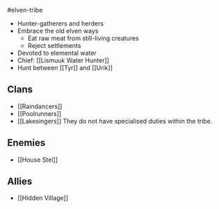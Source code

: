#elven-tribe 

- Hunter-gatherers and herders
- Embrace the old elven ways
	- Eat raw meat from still-living creatures
	- Reject settlements
- Devoted to elemental water
- Chief: [[Lismuuk Water Hunter]]
- Hunt between [[Tyr]] and [[Urik]]

## Clans
- [[Raindancers]]
- [[Poolrunners]]
- [[Lakesingers]]
They do not have specialised duties within the tribe. 

## Enemies
- [[House Stel]]

## Allies
- [[Hidden Village]]